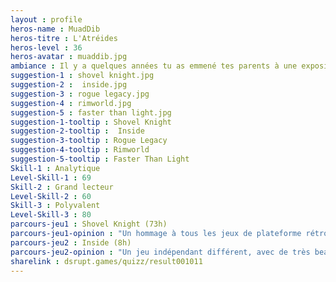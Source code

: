```yaml
---
layout : profile
heros-name : MuadDib
heros-titre : L'Atréides
heros-level : 36
heros-avatar : muaddib.jpg
ambiance : Il y a quelques années tu as emmené tes parents à une exposition rétrogaming pour leur montrer que la machine de ton enfance était entrée au musée.
suggestion-1 : shovel knight.jpg
suggestion-2 :  inside.jpg
suggestion-3 : rogue legacy.jpg
suggestion-4 : rimworld.jpg
suggestion-5 : faster than light.jpg
suggestion-1-tooltip : Shovel Knight
suggestion-2-tooltip :  Inside
suggestion-3-tooltip : Rogue Legacy
suggestion-4-tooltip : Rimworld
suggestion-5-tooltip : Faster Than Light
Skill-1 : Analytique
Level-Skill-1 : 69
Skill-2 : Grand lecteur
Level-Skill-2 : 60
Skill-3 : Polyvalent
Level-Skill-3 : 80
parcours-jeu1 : Shovel Knight (73h)
parcours-jeu1-opinion : "Un hommage à tous les jeux de plateforme rétro qui ont bercé notre enfance, avec une bande-son du tonnerre et un gameplay aux petits oignons. Particulièrement étudié pour le speedrun, du coup je m'y suis mis et j'ai terminé le jeu en moins d'une heure."
parcours-jeu2 : Inside (8h)
parcours-jeu2-opinion : "Un jeu indépendant différent, avec de très beaux contrastes et une histoire minimaliste touchante. Une très belle surprise et un jeu pour convaincre les gens qui ne jouent pas de jouer."
sharelink : dsrupt.games/quizz/result001011
---
```

